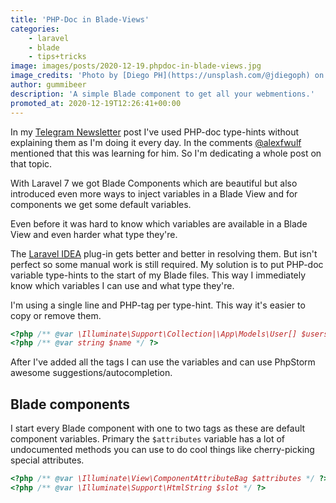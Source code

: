 ```yaml
---
title: 'PHP-Doc in Blade-Views'
categories:
    - laravel
    - blade
    - tips+tricks
image: images/posts/2020-12-19.phpdoc-in-blade-views.jpg
image_credits: 'Photo by [Diego PH](https://unsplash.com/@jdiegoph) on [Unsplash](https://unsplash.com/photos/fIq0tET6llw)'
author: gummibeer
description: 'A simple Blade component to get all your webmentions.'
promoted_at: 2020-12-19T12:26:41+00:00
---
```


In my [Telegram Newsletter](/blog/2020/telegram-newsletter-command) post I've used PHP-doc type-hints without explaining them as I'm doing it every day.
In the comments [@alexfwulf](https://twitter.com/alexfwulf/status/1339576771222642689) mentioned that this was learning for him. So I'm dedicating a whole post on that topic.

With Laravel 7 we got Blade Components which are beautiful but also introduced even more ways to inject variables in a Blade View and for components we get some default variables.

Even before it was hard to know which variables are available in a Blade View and even harder what type they're.

The [Laravel IDEA](https://laravel-idea.com) plug-in gets better and better in resolving them. But isn't perfect so some manual work is still required.
My solution is to put PHP-doc variable type-hints to the start of my Blade files.
This way I immediately know which variables I can use and what type they're.

I'm using a single line and PHP-tag per type-hint. This way it's easier to copy or remove them.

```php
<?php /** @var \Illuminate\Support\Collection|\App\Models\User[] $users */ ?>
<?php /** @var string $name */ ?>
```

After I've added all the tags I can use the variables and can use PhpStorm awesome suggestions/autocompletion.

## Blade components

I start every Blade component with one to two tags as these are default component variables.
Primary the `$attributes` variable has a lot of undocumented methods you can use to do cool things like cherry-picking special attributes.

```php
<?php /** @var \Illuminate\View\ComponentAttributeBag $attributes */ ?>
<?php /** @var \Illuminate\Support\HtmlString $slot */ ?>
```
